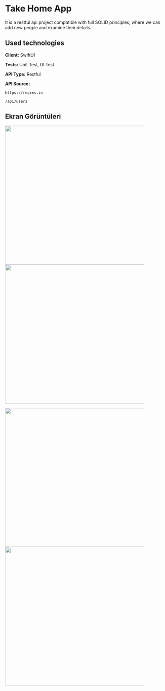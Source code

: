 
# Take Home App


It is a restful api project compatible with full SOLID principles, where we can add new people and examine their details.

## Used technologies

**Client:** SwiftUI

**Tests:** Unit Test, UI Test

**API Type:** Restful

**API Source:** 

```http
https://reqres.in
```

```http
/api/users
```

## Ekran Görüntüleri

<img src="https://github.com/AykutIpek/TakeHome/blob/main/iOSTakeHomeProject/Assets.xcassets/ScreenShots/SS1.imageset/Ekran%20Resmi%202023-08-23%2014.39.01.png?raw=true" width="450"><img src="https://github.com/AykutIpek/TakeHome/blob/main/iOSTakeHomeProject/Assets.xcassets/ScreenShots/SS2.imageset/Ekran%20Resmi%202023-08-23%2014.39.14.png?raw=true" width="450">

<img src="https://github.com/AykutIpek/TakeHome/blob/main/iOSTakeHomeProject/Assets.xcassets/ScreenShots/SS3.imageset/Ekran%20Resmi%202023-08-23%2014.39.43.png?raw=true" width="450"><img src="https://github.com/AykutIpek/TakeHome/blob/main/iOSTakeHomeProject/Assets.xcassets/ScreenShots/SS4.imageset/Ekran%20Resmi%202023-08-23%2014.40.24.png?raw=true" width="450">
